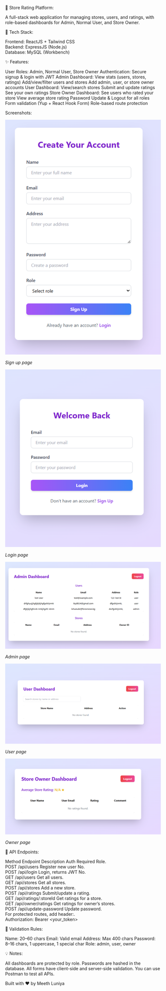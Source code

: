 🏪 Store Rating Platform:

A full-stack web application for managing stores, users, and ratings, with role-based dashboards for Admin, Normal User, and Store Owner.

🚀 Tech Stack:

Frontend: ReactJS + Tailwind CSS  
Backend: ExpressJS (Node.js)  
Database: MySQL (Workbench)

✨ Features:

User Roles: Admin, Normal User, Store Owner
Authentication: Secure signup & login with JWT
Admin Dashboard:
View stats (users, stores, ratings)
Add/view/filter users and stores
Add admin, user, or store owner accounts
User Dashboard:
View/search stores
Submit and update ratings
See your own ratings
Store Owner Dashboard:
See users who rated your store
View average store rating
Password Update & Logout for all roles
Form validation (Yup + React Hook Form)
Role-based route protection

Screenshots:

![signup page](signup.png)

*Sign up page*

![login page](login.png)

*Login page*

![admin page](admin.png)

*Admin page*

![user page](user.png)

*User page*

![owner page](owner.png)

*Owner page*


🔑 API Endpoints:

Method	Endpoint	Description	Auth Required	Role.  
POST	/api/users	Register new user	No.  
POST	/api/login	Login, returns JWT	No.  
GET	/api/users	Get all users.  
GET	/api/stores	Get all stores.  
POST	/api/stores	Add a new store.  
POST	/api/ratings	Submit/update a rating.  
GET	/api/ratings/:storeId	Get ratings for a store.  
GET	/api/owner/ratings	Get ratings for owner’s stores.  
POST	/api/update-password	Update password.  
For protected routes, add header:.  
Authorization: Bearer <your_token>

📝 Validation Rules:

Name: 20–60 chars
Email: Valid email
Address: Max 400 chars
Password: 8–16 chars, 1 uppercase, 1 special char
Role: admin, user, owner


💡 Notes:

All dashboards are protected by role.
Passwords are hashed in the database.
All forms have client-side and server-side validation.
You can use Postman to test all APIs.



Built with ❤️ by Meeth Luniya
